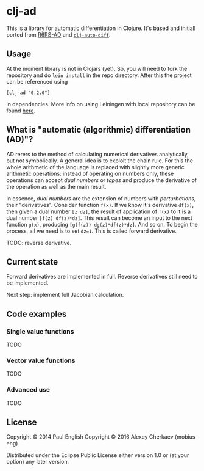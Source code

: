 # clj-ad

This is a library for automatic differentiation in Clojure. It's based
and initiall ported from [R6RS-AD](https://github.com/qobi/R6RS-AD)
and [`clj-auto-diff`](https://github.com/log0ymxm/clj-auto-diff).

## Usage

At the moment library is not in Clojars (yet). So, you will need to
fork the repository and do `lein install` in the repo directory. After
this the project can be referenced using

    [clj-ad "0.2.0"]

in dependencies. More info on using Leiningen with local repository
can be found
[here](http://www.spacjer.com/blog/2015/03/23/leiningen-working-with-local-repository/).


## What is "automatic (algorithmic) differentiation (AD)"?

AD rerers to the method of calculating numerical derivatives
analytically, but not symbolically. A general idea is to exploit the
chain rule. For this the whole arithmetic of the language is replaced
with slightly more generic arithmetic operations: instead of operating
on numbers only, these operations can accept *dual numbers* or *tapes*
and produce the derivative of the operation as well as the main
result.

In essence, *dual numbers* are the extension of numbers with
*perturbations*, their "derivatives". Consider function `f(x)`. If we
know it's derivative `df(x)`, then given a dual number `[z dz]`, the
result of application of `f(x)` to it is a dual number
`[f(z) df(z)*dz]`. This result can become an input to the next
function `g(x)`, producing `[g(f(z)) dg(z)*df(z)*dz]`. And so on. To
begin the process, all we need is to set `dz=1`. This is called
forward derivative.

TODO: reverse derivative.

## Current state
Forward derivatives are implemented in full. Reverse derivatives still
need to be implemented.

Next step: implement full Jacobian calculation.

## Code examples

### Single value functions
TODO
### Vector value functions
TODO
### Advanced use
TODO



## License

Copyright © 2014 Paul English
Copyright © 2016 Alexey Cherkaev (mobius-eng)

Distributed under the Eclipse Public License either version 1.0 or (at
your option) any later version.
